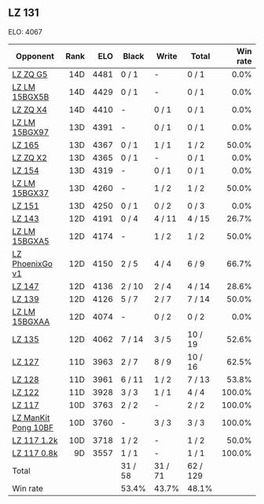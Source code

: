 ## LZ 131 ##

ELO: 4067

Opponent | Rank | ELO | Black | Write | Total | Win rate
---------|-----:|----:|-------|-------|-------|-------:
[LZ ZQ G5](LZ%20ZQ%20G5.md) | 14D | 4481 | 0 / 1 | - | 0 / 1 | 0.0%
[LZ LM 15BGX5B](LZ%20LM%2015BGX5B.md) | 14D | 4429 | 0 / 1 | - | 0 / 1 | 0.0%
[LZ ZQ X4](LZ%20ZQ%20X4.md) | 14D | 4410 | - | 0 / 1 | 0 / 1 | 0.0%
[LZ LM 15BGX97](LZ%20LM%2015BGX97.md) | 13D | 4391 | - | 0 / 1 | 0 / 1 | 0.0%
[LZ 165](LZ%20165.md) | 13D | 4367 | 0 / 1 | 1 / 1 | 1 / 2 | 50.0%
[LZ ZQ X2](LZ%20ZQ%20X2.md) | 13D | 4365 | 0 / 1 | - | 0 / 1 | 0.0%
[LZ 154](LZ%20154.md) | 13D | 4319 | - | 0 / 1 | 0 / 1 | 0.0%
[LZ LM 15BGX37](LZ%20LM%2015BGX37.md) | 13D | 4260 | - | 1 / 2 | 1 / 2 | 50.0%
[LZ 151](LZ%20151.md) | 13D | 4250 | 0 / 1 | 0 / 2 | 0 / 3 | 0.0%
[LZ 143](LZ%20143.md) | 12D | 4191 | 0 / 4 | 4 / 11 | 4 / 15 | 26.7%
[LZ LM 15BGXA5](LZ%20LM%2015BGXA5.md) | 12D | 4174 | - | 1 / 2 | 1 / 2 | 50.0%
[LZ PhoenixGo v1](LZ%20PhoenixGo%20v1.md) | 12D | 4150 | 2 / 5 | 4 / 4 | 6 / 9 | 66.7%
[LZ 147](LZ%20147.md) | 12D | 4136 | 2 / 10 | 2 / 4 | 4 / 14 | 28.6%
[LZ 139](LZ%20139.md) | 12D | 4126 | 5 / 7 | 2 / 7 | 7 / 14 | 50.0%
[LZ LM 15BGXAA](LZ%20LM%2015BGXAA.md) | 12D | 4074 | - | 0 / 2 | 0 / 2 | 0.0%
[LZ 135](LZ%20135.md) | 12D | 4062 | 7 / 14 | 3 / 5 | 10 / 19 | 52.6%
[LZ 127](LZ%20127.md) | 11D | 3963 | 2 / 7 | 8 / 9 | 10 / 16 | 62.5%
[LZ 128](LZ%20128.md) | 11D | 3961 | 6 / 11 | 1 / 2 | 7 / 13 | 53.8%
[LZ 122](LZ%20122.md) | 11D | 3928 | 3 / 3 | 1 / 1 | 4 / 4 | 100.0%
[LZ 117](LZ%20117.md) | 10D | 3763 | 2 / 2 | - | 2 / 2 | 100.0%
[LZ ManKit Pong 10BF](LZ%20ManKit%20Pong%2010BF.md) | 10D | 3760 | - | 3 / 3 | 3 / 3 | 100.0%
[LZ 117 1.2k](LZ%20117%201.2k.md) | 10D | 3718 | 1 / 2 | - | 1 / 2 | 50.0%
[LZ 117 0.8k](LZ%20117%200.8k.md) | 9D | 3557 | 1 / 1 | - | 1 / 1 | 100.0%
Total | | | 31 / 58 | 31 / 71 | 62 / 129 | 
Win rate| | | 53.4% | 43.7% | 48.1% | 

